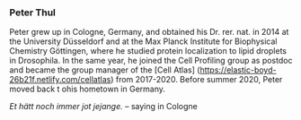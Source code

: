### Peter Thul


Peter grew up in Cologne, Germany, and obtained his Dr. rer. nat. in 2014 at the University Düsseldorf and at the Max Planck Institute for Biophysical Chemistry Göttingen, where he studied protein localization to lipid droplets in Drosophila. In the same year, he joined the Cell Profiling group as postdoc and became the group manager of the [Cell Atlas] (https://elastic-boyd-26b21f.netlify.com/cellatlas) from 2017-2020. Before summer 2020, Peter moved back t ohis hometown in Germany.

*Et hätt noch immer jot jejange.* – saying in Cologne
